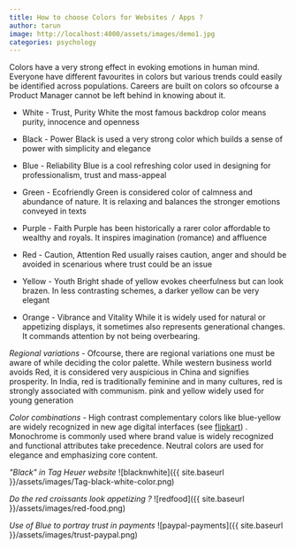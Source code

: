 ```yaml
---
title: How to choose Colors for Websites / Apps ?
author: tarun
image: http://localhost:4000/assets/images/demo1.jpg
categories: psychology
---
```


Colors have a very strong effect in evoking emotions in human mind. Everyone have different favourites in colors but various trends could easily be identified across populations. Careers are built on colors so ofcourse a Product Manager cannot be left behind in knowing about it.

* White - Trust, Purity
White the most famous backdrop color means purity, innocence and openness

* Black - Power
Black is used a very strong color which builds a sense of power with simplicity and elegance

* Blue - Reliability
Blue is a cool refreshing color used in designing for professionalism, trust and mass-appeal

* Green - Ecofriendly
Green is considered color of calmness and abundance of nature. It is relaxing and balances the stronger emotions conveyed in texts

* Purple - Faith
Purple has been historically a rarer color affordable to wealthy and royals. It inspires imagination (romance) and affluence

* Red - Caution, Attention
Red usually raises caution, anger and should be avoided in scenarious where trust could be an issue

* Yellow - Youth
Bright shade of yellow evokes cheerfulness but can look brazen. In less contrasting schemes, a darker yellow can be very elegant

* Orange - Vibrance and Vitality
While it is widely used for natural or appetizing displays, it sometimes also represents generational changes. It commands attention by not being overbearing.


*Regional variations* -
Ofcourse, there are regional variations one must be aware of while deciding the color palette. While western business world avoids Red, it is considered very auspicious in China and signifies prosperity. In India, red is traditionally feminine and in many cultures, red is strongly associated with communism. pink and yellow widely used for young generation

*Color combinations* -
High contrast complementary colors like blue-yellow are widely recognized in new age digital interfaces (see <a href="https://www.flipkart.com/" target="_blank">flipkart</a>) . Monochrome is commonly used where brand value is widely recognized and functional attributes take precedence. Neutral colors are used for elegance and emphasizing core content.

*"Black" in Tag Heuer website*
![blacknwhite]({{ site.baseurl }}/assets/images/Tag-black-white-color.png) 

*Do the red croissants look appetizing ?*
![redfood]({{ site.baseurl }}/assets/images/red-food.png) 

*Use of Blue to portray trust in payments*
![paypal-payments]({{ site.baseurl }}/assets/images/trust-paypal.png)